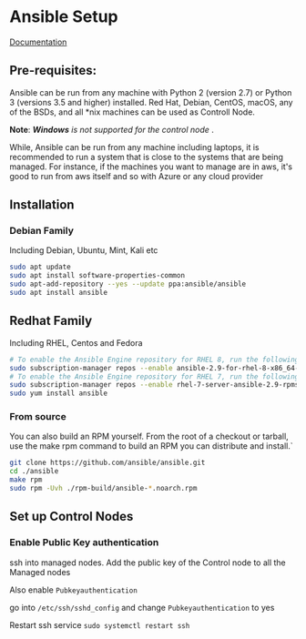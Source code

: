 # Ansible Setup

[Documentation](https://docs.ansible.com/ansible/latest/installation_guide/intro_installation.html#control-node-requirements)

## Pre-requisites:

Ansible can be run from any machine with Python 2 (version 2.7) or Python 3 (versions 3.5 and higher) installed. Red Hat, Debian, CentOS, macOS, any of the BSDs, and all *nix machines can be used as Controll Node. 

<b>Note</b>: <i> <b>Windows</b> is not supported for the control node </i>.

While, Ansible can be run from any machine including laptops, it is recommended to run a system that is close to the systems that are being managed. For instance, if the machines you want to manage are in aws, it's good to run from aws itself and so with Azure or any cloud provider

## Installation

### Debian Family

Including Debian, Ubuntu, Mint, Kali etc

```bash
sudo apt update
sudo apt install software-properties-common
sudo apt-add-repository --yes --update ppa:ansible/ansible
sudo apt install ansible
```


## Redhat Family

Including RHEL, Centos and Fedora

```bash
# To enable the Ansible Engine repository for RHEL 8, run the following command
sudo subscription-manager repos --enable ansible-2.9-for-rhel-8-x86_64-rpms
# To enable the Ansible Engine repository for RHEL 7, run the following command:
sudo subscription-manager repos --enable rhel-7-server-ansible-2.9-rpms
sudo yum install ansible
```


### From source

You can also build an RPM yourself. From the root of a checkout or tarball, use the make rpm command to build an RPM you can distribute and install.`

```bash
git clone https://github.com/ansible/ansible.git
cd ./ansible
make rpm
sudo rpm -Uvh ./rpm-build/ansible-*.noarch.rpm
```




## Set up Control Nodes

### Enable Public Key authentication

ssh into managed nodes. Add the public key of the Control node to all the Managed nodes

Also enable `Pubkeyauthentication`

go into `/etc/ssh/sshd_config` and change `Pubkeyauthentication` to yes

Restart ssh service
`sudo systemctl restart ssh`












